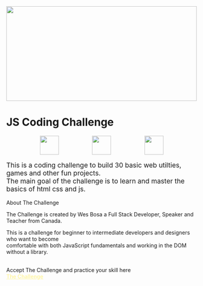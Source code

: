<link rel="preconnect" href="https://fonts.googleapis.com">
<link rel="preconnect" href="https://fonts.gstatic.com" crossorigin>
<link href="https://fonts.googleapis.com/css2?family=Poppins:ital,wght@0,100;0,200;0,300;0,400;0,500;0,600;0,700;0,800;0,900;1,100;1,200;1,300;1,400;1,500;1,600;1,700;1,800;1,900&display=swap" rel="stylesheet">
<html style="padding: 0px;  margin: 0px;  box-sizing: border-box;  font-family: 'Poppins', sans-serif;"></html>
<div class="banner" style="width:100%; height:250px;">
  <img src="https://res.cloudinary.com/wesbos/image/fetch/w_700,q_auto,f_auto/https://courses.wesbos.com/images/JS3-social-share.png" style="width:100%; height:100%;">
</div>
<h1>JS Coding Challenge</h1>
<div>
  <div class="intro-icons" style="display:flex; justify-content:space-evenly; align-items:center; width:100%;">
    <img src="https://cdn-icons-png.flaticon.com/512/174/174854.png" style="height:50px;">
    <img src="https://cdn-icons-png.flaticon.com/512/732/732190.png" style="height:50px;">
    <img src="https://cdn-icons-png.flaticon.com/512/5968/5968292.png" style="height:50px;">
  </div>
  <br>
  <span style="font-size: 1.1rem;">This is a coding challenge to build 30 basic web utilties, games and other fun projects.</span>
  <br>
  <span style="font-size: 1.1rem;">The main goal of the challenge is to learn and master the basics of html css and js.</span>
</div>
<div></div>
<br>
<div>
  <span>About The Challenge</span>
  <p>The Challenge is created by Wes Bosa a Full Stack Developer, Speaker and Teacher from Canada.</p>
  <p>This is a challenge for beginner to intermediate developers and designers who want to become <br> comfortable with both JavaScript fundamentals and working in the DOM without a library. </p>
  <br>
  <span>Accept The Challenge and practice your skill here</span>
  <br>
  <a href="https://javascript30.com/" style="font-weight:600; color:rgb(255, 245, 158); text-decoration:underline;">The Challenge</a>
</div>
